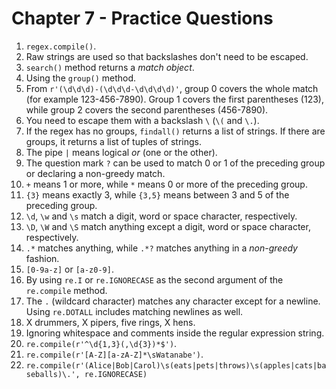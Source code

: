 # Chapter 7 - Practice Questions

1. `regex.compile()`.
2. Raw strings are used so that backslashes don't need to be escaped.
3. `search()` method returns a *match object*.
4. Using the `group()` method.
5. From `r'(\d\d\d)-(\d\d\d-\d\d\d\d)'`, group 0 covers the whole match (for example 123-456-7890). Group 1 covers the first parentheses (123), while group 2 covers the second parentheses (456-7890).
6. You need to escape them with a backslash `\` (`\(` and `\.`).
7. If the regex has no groups, `findall()` returns a list of strings. If there are groups, it returns a list of tuples of strings.
8. The pipe `|` means logical *or* (one or the other).
9. The question mark `?` can be used to match 0 or 1 of the preceding group or declaring a non-greedy match.
10. `+` means 1 or more, while `*` means 0 or more of the preceding group.
11. `{3}` means exactly 3, while `{3,5}` means between 3 and 5 of the preceding group.
12. `\d`, `\w` and `\s` match a digit, word or space character, respectively.
13. `\D`, `\W` and `\S` match anything except a digit, word or space character, respectively.
14. `.*` matches anything, while `.*?` matches anything in a *non-greedy* fashion.
15. `[0-9a-z]` or `[a-z0-9]`.
16. By using `re.I` or `re.IGNORECASE` as the second argument of the `re.compile` method.
17. The `.` (wildcard character) matches any character except for a newline. Using `re.DOTALL` includes matching newlines as well.
18. X drummers, X pipers, five rings, X hens.
19. Ignoring whitespace and comments inside the regular expression string.
20. `re.compile(r'^\d{1,3}(,\d{3})*$')`.
21. `re.compile(r'[A-Z][a-zA-Z]*\sWatanabe')`.
22. `re.compile(r'(Alice|Bob|Carol)\s(eats|pets|throws)\s(apples|cats|baseballs)\.', re.IGNORECASE)`